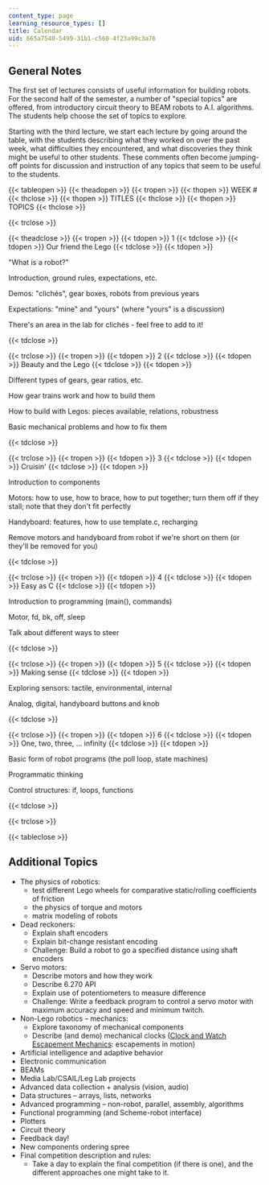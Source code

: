 ```yaml
---
content_type: page
learning_resource_types: []
title: Calendar
uid: 665a7540-5499-31b1-c560-4f23a99c3a76
---
```


General Notes
-------------

The first set of lectures consists of useful information for building robots. For the second half of the semester, a number of "special topics" are offered, from introductory circuit theory to BEAM robots to A.I. algorithms. The students help choose the set of topics to explore.

Starting with the third lecture, we start each lecture by going around the table, with the students describing what they worked on over the past week, what difficulties they encountered, and what discoveries they think might be useful to other students. These comments often become jumping-off points for discussion and instruction of any topics that seem to be useful to the students.

{{< tableopen >}}
{{< theadopen >}}
{{< tropen >}}
{{< thopen >}}
WEEK #
{{< thclose >}}
{{< thopen >}}
TITLES
{{< thclose >}}
{{< thopen >}}
TOPICS
{{< thclose >}}

{{< trclose >}}

{{< theadclose >}}
{{< tropen >}}
{{< tdopen >}}
1
{{< tdclose >}}
{{< tdopen >}}
Our friend the Lego
{{< tdclose >}}
{{< tdopen >}}


"What is a robot?"

Introduction, ground rules, expectations, etc.

Demos: "clichés", gear boxes, robots from previous years

Expectations: "mine" and "yours" (where "yours" is a discussion)

There's an area in the lab for clichés - feel free to add to it!


{{< tdclose >}}

{{< trclose >}}
{{< tropen >}}
{{< tdopen >}}
2
{{< tdclose >}}
{{< tdopen >}}
Beauty and the Lego
{{< tdclose >}}
{{< tdopen >}}


Different types of gears, gear ratios, etc.

How gear trains work and how to build them

How to build with Legos: pieces available, relations, robustness

Basic mechanical problems and how to fix them


{{< tdclose >}}

{{< trclose >}}
{{< tropen >}}
{{< tdopen >}}
3
{{< tdclose >}}
{{< tdopen >}}
Cruisin'
{{< tdclose >}}
{{< tdopen >}}


Introduction to components

Motors: how to use, how to brace, how to put together; turn them off if they stall; note that they don't fit perfectly

Handyboard: features, how to use template.c, recharging

Remove motors and handyboard from robot if we're short on them (or they'll be removed for you)


{{< tdclose >}}

{{< trclose >}}
{{< tropen >}}
{{< tdopen >}}
4
{{< tdclose >}}
{{< tdopen >}}
Easy as C
{{< tdclose >}}
{{< tdopen >}}


Introduction to programming (main(), commands)

Motor, fd, bk, off, sleep

Talk about different ways to steer


{{< tdclose >}}

{{< trclose >}}
{{< tropen >}}
{{< tdopen >}}
5
{{< tdclose >}}
{{< tdopen >}}
Making sense
{{< tdclose >}}
{{< tdopen >}}


Exploring sensors: tactile, environmental, internal

Analog, digital, handyboard buttons and knob


{{< tdclose >}}

{{< trclose >}}
{{< tropen >}}
{{< tdopen >}}
6
{{< tdclose >}}
{{< tdopen >}}
One, two, three, ... infinity
{{< tdclose >}}
{{< tdopen >}}


Basic form of robot programs (the poll loop, state machines)

Programmatic thinking

Control structures: if, loops, functions


{{< tdclose >}}

{{< trclose >}}

{{< tableclose >}}

Additional Topics
-----------------

*   The physics of robotics:
    *   test different Lego wheels for comparative static/rolling coefficients of friction
    *   the physics of torque and motors
    *   matrix modeling of robots
*   Dead reckoners:
    *   Explain shaft encoders
    *   Explain bit-change resistant encoding
    *   Challenge: Build a robot to go a specified distance using shaft encoders
*   Servo motors:
    *   Describe motors and how they work
    *   Describe 6.270 API
    *   Explain use of potentiometers to measure difference
    *   Challenge: Write a feedback program to control a servo motor with maximum accuracy and speed and minimum twitch.
*   Non-Lego robotics – mechanics:
    *   Explore taxonomy of mechanical components
    *   Describe (and demo) mechanical clocks ([Clock and Watch Escapement Mechanics](http://www.angelfire.com/ut/horology/escapement.html): escapements in motion)
*   Artificial intelligence and adaptive behavior
*   Electronic communication
*   BEAMs
*   Media Lab/CSAIL/Leg Lab projects
*   Advanced data collection + analysis (vision, audio)
*   Data structures – arrays, lists, networks
*   Advanced programming – non-robot, parallel, assembly, algorithms
*   Functional programming (and Scheme-robot interface)
*   Plotters
*   Circuit theory
*   Feedback day!
*   New components ordering spree
*   Final competition description and rules:
    *   Take a day to explain the final competition (if there is one), and the different approaches one might take to it.